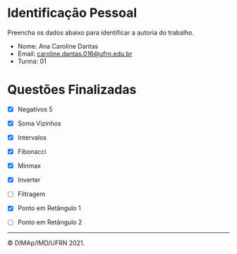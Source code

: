 ﻿# Identificação Pessoal

Preencha os dados abaixo para identificar a autoria do trabalho.

- Nome: Ana Caroline Dantas
- Email: caroline.dantas.016@ufrn.edu.br
- Turma: 01

# Questões Finalizadas

- [x] Negativos 5
- [x] Soma Vizinhos
- [x] Intervalos
- [x]  Fibonacci
- [x] Minmax
- [x] Inverter
- [ ] Filtragem
- [x] Ponto em Retângulo 1
- [ ] Ponto em Retângulo 2


--------
&copy; DIMAp/IMD/UFRN 2021.
